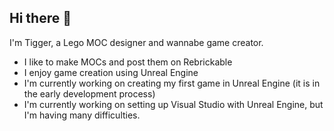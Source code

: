 ## Hi there 👋

I'm Tigger, a Lego MOC designer and wannabe game creator.

- I like to make MOCs and post them on Rebrickable
- I enjoy game creation using Unreal Engine
- I'm currently working on creating my first game in Unreal Engine (it is in the early development process)
- I'm currently working on setting up Visual Studio with Unreal Engine, but I'm having many difficulties.
<!--
**Tiggerljc/Tiggerljc** is a ✨ _special_ ✨ repository because its `README.md` (this file) appears on your GitHub profile.

Here are some ideas to get you started:

- 🔭 I’m currently working on ...
- 🌱 I’m currently learning ...
- 👯 I’m looking to collaborate on ...
- 🤔 I’m looking for help with ...
- 💬 Ask me about ...
- 📫 How to reach me: ...
- 😄 Pronouns: ...
- ⚡ Fun fact: ...
-->
